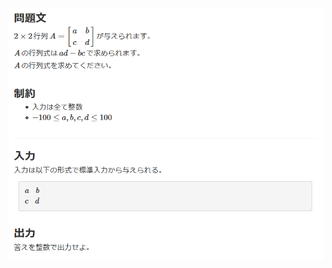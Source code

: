 ![question](https://github.com/kimura-12/AtCoder_Training/blob/master/AtCoder_Beginner_Contest/ABC184/A.Determinant/question.png)
